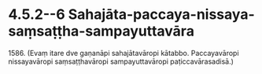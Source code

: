 

# 4.5.2--6 Sahajāta-paccaya-nissaya-saṃsaṭṭha-sampayuttavāra




1586\. (Evaṃ itare dve gaṇanāpi sahajātavāropi kātabbo. Paccayavāropi nissayavāropi saṃsaṭṭhavāropi sampayuttavāropi paṭiccavārasadisā.)



